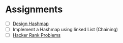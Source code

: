 # Assignments
- [ ] [Design Hashmap](https://leetcode.com/problems/design-hashmap/)
- [ ] Implement a Hashmap using linked List (Chaining)
- [ ] [Hacker Rank Problems](https://www.hackerrank.com/interview/interview-preparation-kit/dictionaries-hashmaps/challenges)
